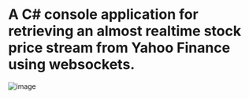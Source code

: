 # A C# console application for retrieving an almost realtime stock price stream from Yahoo Finance using websockets.
![image](https://github.com/izzeww/YahooFinanceWebSocket/assets/9016665/2c833c04-ecb6-426b-bd37-3bb338d44386)
